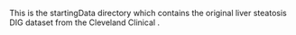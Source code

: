 This is the startingData directory which contains the original liver steatosis DIG dataset from the Cleveland Clinical .
